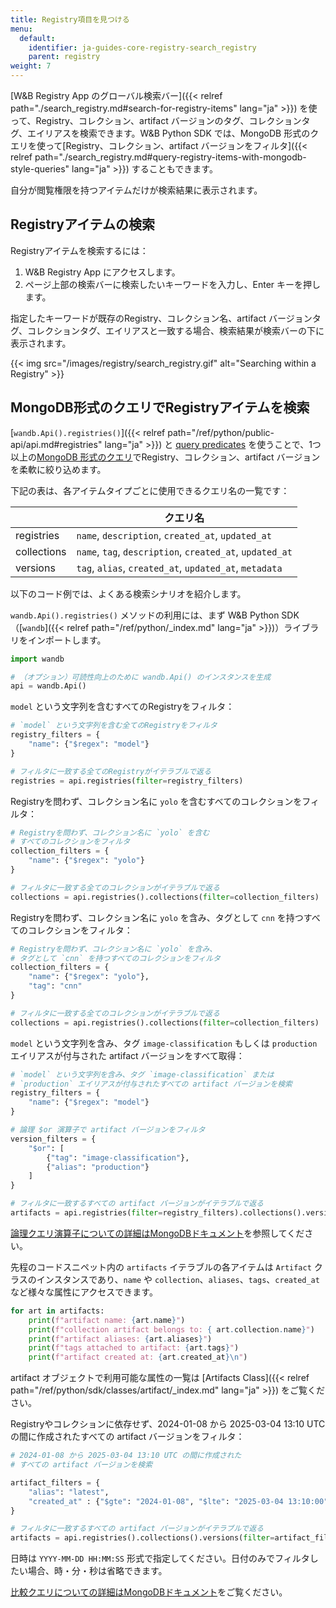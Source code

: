 ```yaml
---
title: Registry項目を見つける
menu:
  default:
    identifier: ja-guides-core-registry-search_registry
    parent: registry
weight: 7
---
```


[W&B Registry App のグローバル検索バー]({{< relref path="./search_registry.md#search-for-registry-items" lang="ja" >}}) を使って、Registry、コレクション、artifact バージョンのタグ、コレクションタグ、エイリアスを検索できます。W&B Python SDK では、MongoDB 形式のクエリを使って[Registry、コレクション、artifact バージョンをフィルタ]({{< relref path="./search_registry.md#query-registry-items-with-mongodb-style-queries" lang="ja" >}}) することもできます。

自分が閲覧権限を持つアイテムだけが検索結果に表示されます。

## Registryアイテムの検索

Registryアイテムを検索するには：

1. W&B Registry App にアクセスします。
2. ページ上部の検索バーに検索したいキーワードを入力し、Enter キーを押します。

指定したキーワードが既存のRegistry、コレクション名、artifact バージョンタグ、コレクションタグ、エイリアスと一致する場合、検索結果が検索バーの下に表示されます。

{{< img src="/images/registry/search_registry.gif" alt="Searching within a Registry" >}}

## MongoDB形式のクエリでRegistryアイテムを検索

[`wandb.Api().registries()`]({{< relref path="/ref/python/public-api/api.md#registries" lang="ja" >}}) と [query predicates](https://www.mongodb.com/docs/manual/reference/glossary/#std-term-query-predicate) を使うことで、1つ以上の[MongoDB 形式のクエリ](https://www.mongodb.com/docs/compass/current/query/filter/)でRegistry、コレクション、artifact バージョンを柔軟に絞り込めます。

下記の表は、各アイテムタイプごとに使用できるクエリ名の一覧です：

| | クエリ名 |
| ----- | ----- |
| registries | `name`, `description`, `created_at`, `updated_at` |
| collections | `name`, `tag`, `description`, `created_at`, `updated_at` |
| versions | `tag`, `alias`, `created_at`, `updated_at`, `metadata` |

以下のコード例では、よくある検索シナリオを紹介します。

`wandb.Api().registries()` メソッドの利用には、まず W&B Python SDK（[`wandb`]({{< relref path="/ref/python/_index.md" lang="ja" >}})）ライブラリをインポートします。

```python
import wandb

# （オプション）可読性向上のために wandb.Api() のインスタンスを生成
api = wandb.Api()
```

`model` という文字列を含むすべてのRegistryをフィルタ：

```python
# `model` という文字列を含む全てのRegistryをフィルタ
registry_filters = {
    "name": {"$regex": "model"}
}

# フィルタに一致する全てのRegistryがイテラブルで返る
registries = api.registries(filter=registry_filters)
```

Registryを問わず、コレクション名に `yolo` を含むすべてのコレクションをフィルタ：

```python
# Registryを問わず、コレクション名に `yolo` を含む
# すべてのコレクションをフィルタ
collection_filters = {
    "name": {"$regex": "yolo"}
}

# フィルタに一致する全てのコレクションがイテラブルで返る
collections = api.registries().collections(filter=collection_filters)
```

Registryを問わず、コレクション名に `yolo` を含み、タグとして `cnn` を持つすべてのコレクションをフィルタ：

```python
# Registryを問わず、コレクション名に `yolo` を含み、
# タグとして `cnn` を持つすべてのコレクションをフィルタ
collection_filters = {
    "name": {"$regex": "yolo"},
    "tag": "cnn"
}

# フィルタに一致する全てのコレクションがイテラブルで返る
collections = api.registries().collections(filter=collection_filters)
```

`model` という文字列を含み、タグ `image-classification` もしくは `production` エイリアスが付与された artifact バージョンをすべて取得：

```python
# `model` という文字列を含み、タグ `image-classification` または
# `production` エイリアスが付与されたすべての artifact バージョンを検索
registry_filters = {
    "name": {"$regex": "model"}
}

# 論理 $or 演算子で artifact バージョンをフィルタ
version_filters = {
    "$or": [
        {"tag": "image-classification"},
        {"alias": "production"}
    ]
}

# フィルタに一致するすべての artifact バージョンがイテラブルで返る
artifacts = api.registries(filter=registry_filters).collections().versions(filter=version_filters)
```

[論理クエリ演算子についての詳細はMongoDBドキュメント](https://www.mongodb.com/docs/manual/reference/operator/query-logical/)を参照してください。

先程のコードスニペット内の `artifacts` イテラブルの各アイテムは `Artifact` クラスのインスタンスであり、`name` や `collection`、`aliases`、`tags`、`created_at` など様々な属性にアクセスできます。

```python
for art in artifacts:
    print(f"artifact name: {art.name}")
    print(f"collection artifact belongs to: { art.collection.name}")
    print(f"artifact aliases: {art.aliases}")
    print(f"tags attached to artifact: {art.tags}")
    print(f"artifact created at: {art.created_at}\n")
```
artifact オブジェクトで利用可能な属性の一覧は [Artifacts Class]({{< relref path="/ref/python/sdk/classes/artifact/_index.md" lang="ja" >}}) をご覧ください。


Registryやコレクションに依存せず、2024-01-08 から 2025-03-04 13:10 UTC の間に作成されたすべての artifact バージョンをフィルタ：

```python
# 2024-01-08 から 2025-03-04 13:10 UTC の間に作成された
# すべての artifact バージョンを検索

artifact_filters = {
    "alias": "latest",
    "created_at" : {"$gte": "2024-01-08", "$lte": "2025-03-04 13:10:00"},
}

# フィルタに一致するすべての artifact バージョンがイテラブルで返る
artifacts = api.registries().collections().versions(filter=artifact_filters)
```

日時は `YYYY-MM-DD HH:MM:SS` 形式で指定してください。日付のみでフィルタしたい場合、時・分・秒は省略できます。

[比較クエリについての詳細はMongoDBドキュメント](https://www.mongodb.com/docs/manual/reference/operator/query-comparison/)をご覧ください。